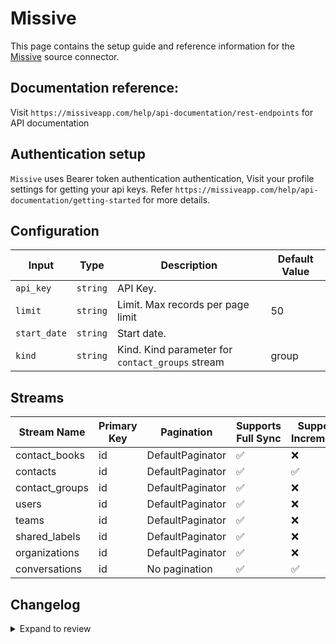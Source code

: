 # Missive
This page contains the setup guide and reference information for the [Missive](https://missiveapp.com/) source connector.

## Documentation reference:
Visit `https://missiveapp.com/help/api-documentation/rest-endpoints` for API documentation

## Authentication setup
`Missive` uses Bearer token authentication authentication, Visit your profile settings for getting your api keys. Refer `https://missiveapp.com/help/api-documentation/getting-started` for more details.

## Configuration

| Input | Type | Description | Default Value |
|-------|------|-------------|---------------|
| `api_key` | `string` | API Key.  |  |
| `limit` | `string` | Limit. Max records per page limit | 50 |
| `start_date` | `string` | Start date.  |  |
| `kind` | `string` | Kind. Kind parameter for `contact_groups` stream | group |

## Streams
| Stream Name | Primary Key | Pagination | Supports Full Sync | Supports Incremental |
|-------------|-------------|------------|---------------------|----------------------|
| contact_books | id | DefaultPaginator | ✅ |  ❌  |
| contacts | id | DefaultPaginator | ✅ |  ✅  |
| contact_groups | id | DefaultPaginator | ✅ |  ❌  |
| users | id | DefaultPaginator | ✅ |  ❌  |
| teams | id | DefaultPaginator | ✅ |  ❌  |
| shared_labels | id | DefaultPaginator | ✅ |  ❌  |
| organizations | id | DefaultPaginator | ✅ |  ❌  |
| conversations | id | No pagination | ✅ |  ✅  |

## Changelog

<details>
  <summary>Expand to review</summary>

| Version | Date | Pull Request | Subject |
| ------------------ | ------------ | --- | ---------------- |
| 0.0.30 | 2025-08-02 | [64196](https://github.com/airbytehq/airbyte/pull/64196) | Update dependencies |
| 0.0.29 | 2025-07-26 | [63814](https://github.com/airbytehq/airbyte/pull/63814) | Update dependencies |
| 0.0.28 | 2025-07-19 | [63423](https://github.com/airbytehq/airbyte/pull/63423) | Update dependencies |
| 0.0.27 | 2025-07-12 | [63267](https://github.com/airbytehq/airbyte/pull/63267) | Update dependencies |
| 0.0.26 | 2025-07-05 | [62608](https://github.com/airbytehq/airbyte/pull/62608) | Update dependencies |
| 0.0.25 | 2025-06-28 | [62333](https://github.com/airbytehq/airbyte/pull/62333) | Update dependencies |
| 0.0.24 | 2025-06-21 | [61921](https://github.com/airbytehq/airbyte/pull/61921) | Update dependencies |
| 0.0.23 | 2025-06-14 | [61038](https://github.com/airbytehq/airbyte/pull/61038) | Update dependencies |
| 0.0.22 | 2025-05-24 | [60202](https://github.com/airbytehq/airbyte/pull/60202) | Update dependencies |
| 0.0.21 | 2025-05-03 | [59460](https://github.com/airbytehq/airbyte/pull/59460) | Update dependencies |
| 0.0.20 | 2025-04-27 | [59098](https://github.com/airbytehq/airbyte/pull/59098) | Update dependencies |
| 0.0.19 | 2025-04-19 | [57913](https://github.com/airbytehq/airbyte/pull/57913) | Update dependencies |
| 0.0.18 | 2025-04-05 | [57048](https://github.com/airbytehq/airbyte/pull/57048) | Update dependencies |
| 0.0.17 | 2025-03-29 | [56709](https://github.com/airbytehq/airbyte/pull/56709) | Update dependencies |
| 0.0.16 | 2025-03-22 | [56070](https://github.com/airbytehq/airbyte/pull/56070) | Update dependencies |
| 0.0.15 | 2025-03-08 | [55478](https://github.com/airbytehq/airbyte/pull/55478) | Update dependencies |
| 0.0.14 | 2025-03-01 | [54823](https://github.com/airbytehq/airbyte/pull/54823) | Update dependencies |
| 0.0.13 | 2025-02-22 | [54289](https://github.com/airbytehq/airbyte/pull/54289) | Update dependencies |
| 0.0.12 | 2025-02-15 | [53831](https://github.com/airbytehq/airbyte/pull/53831) | Update dependencies |
| 0.0.11 | 2025-02-08 | [53297](https://github.com/airbytehq/airbyte/pull/53297) | Update dependencies |
| 0.0.10 | 2025-02-01 | [52785](https://github.com/airbytehq/airbyte/pull/52785) | Update dependencies |
| 0.0.9 | 2025-01-25 | [52289](https://github.com/airbytehq/airbyte/pull/52289) | Update dependencies |
| 0.0.8 | 2025-01-18 | [51808](https://github.com/airbytehq/airbyte/pull/51808) | Update dependencies |
| 0.0.7 | 2025-01-11 | [51183](https://github.com/airbytehq/airbyte/pull/51183) | Update dependencies |
| 0.0.6 | 2024-12-28 | [50141](https://github.com/airbytehq/airbyte/pull/50141) | Update dependencies |
| 0.0.5 | 2024-12-14 | [49631](https://github.com/airbytehq/airbyte/pull/49631) | Update dependencies |
| 0.0.4 | 2024-12-12 | [49238](https://github.com/airbytehq/airbyte/pull/49238) | Update dependencies |
| 0.0.3 | 2024-12-11 | [47796](https://github.com/airbytehq/airbyte/pull/47796) | Starting with this version, the Docker image is now rootless. Please note that this and future versions will not be compatible with Airbyte versions earlier than 0.64 |
| 0.0.2 | 2024-10-28 | [47599](https://github.com/airbytehq/airbyte/pull/47599) | Update dependencies |
| 0.0.1 | 2024-09-22 | [45844](https://github.com/airbytehq/airbyte/pull/45844) | Initial release by [@btkcodedev](https://github.com/btkcodedev) via Connector Builder |

</details>
